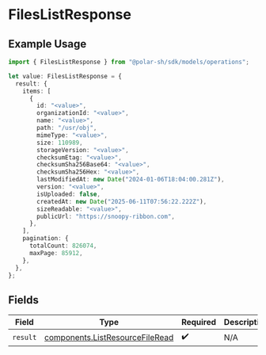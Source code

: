 # FilesListResponse

## Example Usage

```typescript
import { FilesListResponse } from "@polar-sh/sdk/models/operations";

let value: FilesListResponse = {
  result: {
    items: [
      {
        id: "<value>",
        organizationId: "<value>",
        name: "<value>",
        path: "/usr/obj",
        mimeType: "<value>",
        size: 110989,
        storageVersion: "<value>",
        checksumEtag: "<value>",
        checksumSha256Base64: "<value>",
        checksumSha256Hex: "<value>",
        lastModifiedAt: new Date("2024-01-06T18:04:00.281Z"),
        version: "<value>",
        isUploaded: false,
        createdAt: new Date("2025-06-11T07:56:22.222Z"),
        sizeReadable: "<value>",
        publicUrl: "https://snoopy-ribbon.com",
      },
    ],
    pagination: {
      totalCount: 826074,
      maxPage: 85912,
    },
  },
};
```

## Fields

| Field                                                                              | Type                                                                               | Required                                                                           | Description                                                                        |
| ---------------------------------------------------------------------------------- | ---------------------------------------------------------------------------------- | ---------------------------------------------------------------------------------- | ---------------------------------------------------------------------------------- |
| `result`                                                                           | [components.ListResourceFileRead](../../models/components/listresourcefileread.md) | :heavy_check_mark:                                                                 | N/A                                                                                |